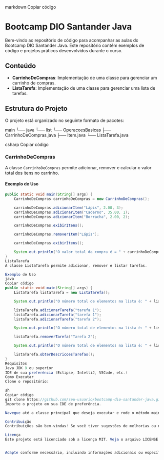 markdown
Copiar código
# Bootcamp DIO Santander Java

Bem-vindo ao repositório de código para acompanhar as aulas do Bootcamp DIO Santander Java. Este repositório contém exemplos de código e projetos práticos desenvolvidos durante o curso.

## Conteúdo

- **CarrinhoDeCompras**: Implementação de uma classe para gerenciar um carrinho de compras.
- **ListaTarefa**: Implementação de uma classe para gerenciar uma lista de tarefas.

## Estrutura do Projeto

O projeto está organizado no seguinte formato de pacotes:

main
└── java
└── list
└── OperacoesBasicas
├── CarrinhoDeCompras.java
├── Item.java
└── ListaTarefa.java

csharp
Copiar código

### CarrinhoDeCompras

A classe `CarrinhoDeCompras` permite adicionar, remover e calcular o valor total dos itens no carrinho. 

#### Exemplo de Uso

```java
public static void main(String[] args) {
    CarrinhoDeCompras carrinhoDeCompras = new CarrinhoDeCompras();

    carrinhoDeCompras.adicionarItem("Lápis", 2.00, 3);
    carrinhoDeCompras.adicionarItem("Caderno", 35.00, 1);
    carrinhoDeCompras.adicionarItem("Borracha", 2.00, 2);

    carrinhoDeCompras.exibirItens();

    carrinhoDeCompras.removerItem("Lápis");

    carrinhoDeCompras.exibirItens();

    System.out.println("O valor total da compra é = " + carrinhoDeCompras.calcularValorTotal());
}
ListaTarefa
A classe ListaTarefa permite adicionar, remover e listar tarefas.

Exemplo de Uso
java
Copiar código
public static void main(String[] args) {
    ListaTarefa listaTarefa = new ListaTarefa();

    System.out.println("O número total de elementos na lista é: " + listaTarefa.obterNumeroTotalTarefas());

    listaTarefa.adicionarTarefa("tarefa 1");
    listaTarefa.adicionarTarefa("tarefa 1");
    listaTarefa.adicionarTarefa("tarefa 2");

    System.out.println("O número total de elementos na lista é: " + listaTarefa.obterNumeroTotalTarefas());

    listaTarefa.removerTarefa("Tarefa 2");

    System.out.println("O número total de elementos na lista é: " + listaTarefa.obterNumeroTotalTarefas());

    listaTarefa.obterDescricoesTarefas();
}
Requisitos
Java JDK 8 ou superior
IDE de sua preferência (Eclipse, IntelliJ, VSCode, etc.)
Como Executar
Clone o repositório:

sh
Copiar código
git clone https://github.com/seu-usuario/bootcamp-dio-santander-java.git
Importe o projeto em sua IDE de preferência.

Navegue até a classe principal que deseja executar e rode o método main.

Contribuição
Contribuições são bem-vindas! Se você tiver sugestões de melhorias ou novos exemplos, sinta-se à vontade para abrir um pull request.

Licença
Este projeto está licenciado sob a licença MIT. Veja o arquivo LICENSE para mais detalhes.


Adapte conforme necessário, incluindo informações adicionais ou específicas sobre o seu projeto e estrutura do repositório.





